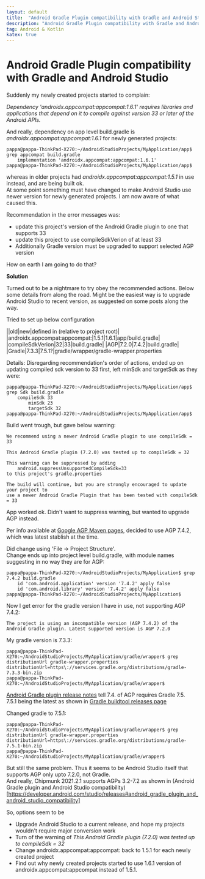 ```yaml
---
layout: default
title:  "Android Gradle Plugin compatibility with Gradle and Android Studio"
description: "Android Gradle Plugin compatibility with Gradle and Android Studio"
tag: Android & Kotlin
katex: true
---
```

# Android Gradle Plugin compatibility with Gradle and Android Studio
Suddenly my newly created projects started to complain:  

*Dependency 'androidx.appcompat:appcompat:1.6.1' requires libraries and applications that
      depend on it to compile against version 33 or later of the
      Android APIs.*
      
And really, dependency on app level build.gradle is *androidx.appcompat:appcompat:1.6.1* for newly generated projects:

	pappa@pappa-ThinkPad-X270:~/AndroidStudioProjects/MyApplication/app$ grep appcompat build.gradle 
	    implementation 'androidx.appcompat:appcompat:1.6.1'
	pappa@pappa-ThinkPad-X270:~/AndroidStudioProjects/MyApplication/app$ 
      
whereas in older projects had *androidx.appcompat:appcompat:1.5.1* in use instead, and are being built ok.  
At some point something must have changed to make Android Studio use newer version for newly generated projects. I am now aware of what caused this.

Recommendation in the error messages was:
* update this project's version of the Android Gradle plugin to one that supports 33
* update this project to use compileSdkVerion of at least 33
* Additionally Gradle version must be upgraded to support selected AGP version

How on earth I am going to do that?

**Solution**

Turned out to be a nightmare to try obey the recommended actions. Below some details from along the road.
Might be the easiest way is to upgrade Android Studio to recent version, as suggested on some posts along the way.

Tried to set up below configuration

||old|new|defined in (relative to project root)|
|androidx.appcompat:appcompat:|1.5.1|1.6.1|app/build.gradle|
|compileSdkVerion|32|33|build.gradle|
|AGP|7.2.0|7.4.2|build.gradle|
|Gradle|7.3.3|7.5.1?|gradle/wrapper/gradle-wrapper.properties

Details:
Disregarding recommendation's order of actions, ended up on updating compiled sdk version to 33 first, left minSdk and targetSdk as they were:

	pappa@pappa-ThinkPad-X270:~/AndroidStudioProjects/MyApplication/app$ grep Sdk build.gradle 
	    compileSdk 33
	        minSdk 23
	        targetSdk 32
	pappa@pappa-ThinkPad-X270:~/AndroidStudioProjects/MyApplication/app$

Build went trough, but gave below warning:

	We recommend using a newer Android Gradle plugin to use compileSdk = 33
	
	This Android Gradle plugin (7.2.0) was tested up to compileSdk = 32
	
	This warning can be suppressed by adding
	    android.suppressUnsupportedCompileSdk=33
	to this project's gradle.properties
	
	The build will continue, but you are strongly encouraged to update your project to
	use a newer Android Gradle Plugin that has been tested with compileSdk = 33

App worked ok. Didn't want to suppress warning, but wanted to upgrade AGP instead.

Per info available at [Google AGP Maven pages](https://maven.google.com/web/index.html?q=com.android.tools.build#com.android.tools.build:gradle), decided to use AGP 7.4.2, which was latest stablish at the time.

Did change using 'File -> Project Structure'.  
Change ends up into project level build.gradle, with module names suggesting in no way they are for AGP:    

	pappa@pappa-ThinkPad-X270:~/AndroidStudioProjects/MyApplication$ grep 7.4.2 build.gradle
	    id 'com.android.application' version '7.4.2' apply false
	    id 'com.android.library' version '7.4.2' apply false
	pappa@pappa-ThinkPad-X270:~/AndroidStudioProjects/MyApplication$ 

Now I get error for the gradle version I have in use, not supporting AGP 7.4.2:

	The project is using an incompatible version (AGP 7.4.2) of the Android Gradle plugin. Latest supported version is AGP 7.2.0

My gradle version is 7.3.3:

	pappa@pappa-ThinkPad-X270:~/AndroidStudioProjects/MyApplication/gradle/wrapper$ grep distributionUrl gradle-wrapper.properties
	distributionUrl=https\://services.gradle.org/distributions/gradle-7.3.3-bin.zip
	pappa@pappa-ThinkPad-X270:~/AndroidStudioProjects/MyApplication/gradle/wrapper$ 

[Android Gradle plugin release notes](https://developer.android.com/studio/releases/gradle-plugin) tell 7.4. of AGP requires Gradle 7.5.  
7.5.1 being the latest as shown in [Gradle buildtool releases page](https://gradle.org/releases/)

Changed gradle to 7.5.1:

	pappa@pappa-ThinkPad-X270:~/AndroidStudioProjects/MyApplication/gradle/wrapper$ grep distributionUrl gradle-wrapper.properties
	distributionUrl=https\://services.gradle.org/distributions/gradle-7.5.1-bin.zip
	pappa@pappa-ThinkPad-X270:~/AndroidStudioProjects/MyApplication/gradle/wrapper$

But still the same problem. Thus it seems to be Android Studio itself that supports AGP only upto 7.2.0, not Gradle.  
And really, Chipmunk 2021.2.1 supports AGPs 3.2-7.2 as shown in 
(Android Gradle plugin and Android Studio compatibility)[https://developer.android.com/studio/releases#android_gradle_plugin_and_android_studio_compatibility]

So, options seem to be
- Upgrade Android Studio to a current release, and hope my projects wouldn't require major conversion work
- Turn of the warning of *This Android Gradle plugin (7.2.0) was tested up to compileSdk = 32*
- Change androidx.appcompat:appcompat: back to 1.5.1 for each newly created project
- Find out why newly created projects started to use 1.6.1 version of androidx.appcompat:appcompat instead of 1.5.1.
